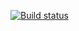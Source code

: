 [![Build status](https://ci.appveyor.com/api/projects/status/ddhlu5mmm4xuvhcs?svg=true)](https://ci.appveyor.com/project/AndrewShch/automatization-shchepkin-lesson2-task3)